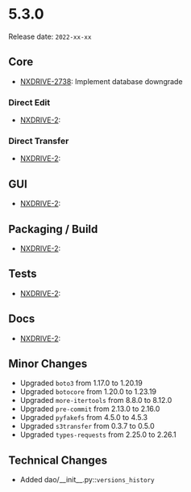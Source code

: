 # 5.3.0

Release date: `2022-xx-xx`

## Core

- [NXDRIVE-2738](https://jira.nuxeo.com/browse/NXDRIVE-2738): Implement database downgrade

### Direct Edit

- [NXDRIVE-2](https://jira.nuxeo.com/browse/NXDRIVE-2):

### Direct Transfer

- [NXDRIVE-2](https://jira.nuxeo.com/browse/NXDRIVE-2):

## GUI

- [NXDRIVE-2](https://jira.nuxeo.com/browse/NXDRIVE-2):

## Packaging / Build

- [NXDRIVE-2](https://jira.nuxeo.com/browse/NXDRIVE-2):

## Tests

- [NXDRIVE-2](https://jira.nuxeo.com/browse/NXDRIVE-2):

## Docs

- [NXDRIVE-2](https://jira.nuxeo.com/browse/NXDRIVE-2):

## Minor Changes

- Upgraded `boto3` from 1.17.0 to 1.20.19
- Upgraded `botocore` from 1.20.0 to 1.23.19
- Upgraded `more-itertools` from 8.8.0 to 8.12.0
- Upgraded `pre-commit` from 2.13.0 to 2.16.0
- Upgraded `pyfakefs` from 4.5.0 to 4.5.3
- Upgraded `s3transfer` from 0.3.7 to 0.5.0
- Upgraded `types-requests` from 2.25.0 to 2.26.1


## Technical Changes

- Added dao/\_\_init\_\_.py::`versions_history`
